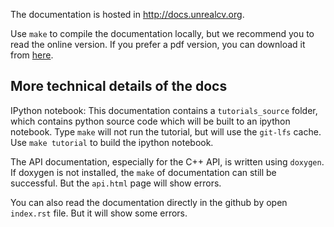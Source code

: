 The documentation is hosted in http://docs.unrealcv.org.

Use `make` to compile the documentation locally, but we recommend you to read the online version. If you prefer a pdf version, you can download it from [here](http://readthedocs.org/projects/unrealcv/downloads/pdf/develop/).

## More technical details of the docs

IPython notebook: This documentation contains a `tutorials_source` folder, which contains python source code which will be built to an ipython notebook. Type `make` will not run the tutorial, but will use the `git-lfs` cache. Use `make tutorial` to build the ipython notebook.

The API documentation, especially for the C++ API, is written using `doxygen`. If doxygen is not installed, the `make` of documentation can still be successful. But the `api.html` page will show errors.

You can also read the documentation directly in the github by open `index.rst` file. But it will show some errors.
